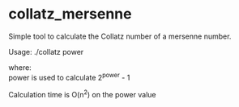 # collatz_mersenne

Simple tool to calculate the Collatz number of a mersenne number.

Usage:
./collatz power

  where:  
    power is used to calculate 2<sup>power</sup> - 1
    
Calculation time is O(n<sup>2</sup>) on the power value
